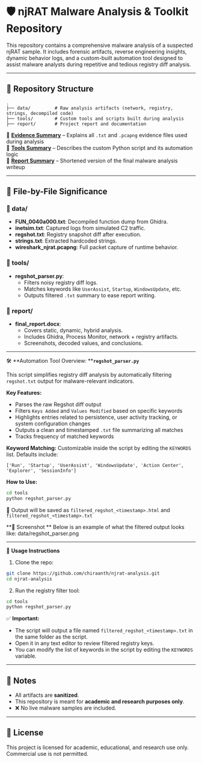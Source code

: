 # 🛡️ njRAT Malware Analysis & Toolkit Repository

This repository contains a comprehensive malware analysis of a suspected njRAT sample. It includes forensic artifacts, reverse engineering insights, dynamic behavior logs, and a custom-built automation tool designed to assist malware analysts during repetitive and tedious registry diff analysis.

---

## 📁 Repository Structure

```
.
├── data/         # Raw analysis artifacts (network, registry, strings, decompiled code)
├── tools/        # Custom tools and scripts built during analysis
├── report/       # Project report and documentation
```

📘 [**Evidence Summary**](data/README.md) – Explains all `.txt` and `.pcapng` evidence files used during analysis  
🔧 [**Tools Summary**](tools/README.md) – Describes the custom Python script and its automation logic  
📄 [**Report Summary**](report/README.md) – Shortened version of the final malware analysis writeup

---

## 📂 File-by-File Significance

### 📘 data/
- **FUN_0040a000.txt**: Decompiled function dump from Ghidra.
- **inetsim.txt**: Captured logs from simulated C2 traffic.
- **regshot.txt**: Registry snapshot diff after execution.
- **strings.txt**: Extracted hardcoded strings.
- **wireshark_njrat.pcapng**: Full packet capture of runtime behavior.

### 🔧 tools/
- **regshot_parser.py**:
  - Filters noisy registry diff logs.
  - Matches keywords like `UserAssist`, `Startup`, `WindowsUpdate`, etc.
  - Outputs filtered `.txt` summary to ease report writing.

### 📄 report/
- **final_report.docx**:
  - Covers static, dynamic, hybrid analysis.
  - Includes Ghidra, Process Monitor, network + registry artifacts.
  - Screenshots, decoded values, and conclusions.

---
🛠️ \*\*Automation Tool Overview: \*\***`regshot_parser.py`**

This script simplifies registry diff analysis by automatically filtering `regshot.txt` output for malware-relevant indicators.

**Key Features:**

- Parses the raw Regshot diff output
- Filters `Keys Added` and `Values Modified` based on specific keywords
- Highlights entries related to persistence, user activity tracking, or system configuration changes
- Outputs a clean and timestamped `.txt` file summarizing all matches
- Tracks frequency of matched keywords

**Keyword Matching:**
Customizable inside the script by editing the `KEYWORDS` list. Defaults include:

```
['Run', 'Startup', 'UserAssist', 'WindowsUpdate', 'Action Center', 'Explorer', 'SessionInfo']
```

**How to Use:**

```bash
cd tools
python regshot_parser.py
```

📄 Output will be saved as `filtered_regshot_<timestamp>.html` and `filtered_regshot_<timestamp>.txt`

**📸 Screenshot **
Below is an example of what the filtered output looks like:
data/regshot_parser.png

---

🚀 **Usage Instructions**

1. Clone the repo:

```bash
git clone https://github.com/chiraanth/njrat-analysis.git
cd njrat-analysis
```

2. Run the registry filter tool:

```bash
cd tools
python regshot_parser.py
```

✅ **Important:**

- The script will output a file named `filtered_regshot_<timestamp>.txt` in the same folder as the script.
- Open it in any text editor to review filtered registry keys.
- You can modify the list of keywords in the script by editing the `KEYWORDS` variable.

---

## 📌 Notes
- All artifacts are **sanitized**.
- This repository is meant for **academic and research purposes only**.
- ❌ No live malware samples are included.

---

## 📜 License
This project is licensed for academic, educational, and research use only. Commercial use is not permitted.

